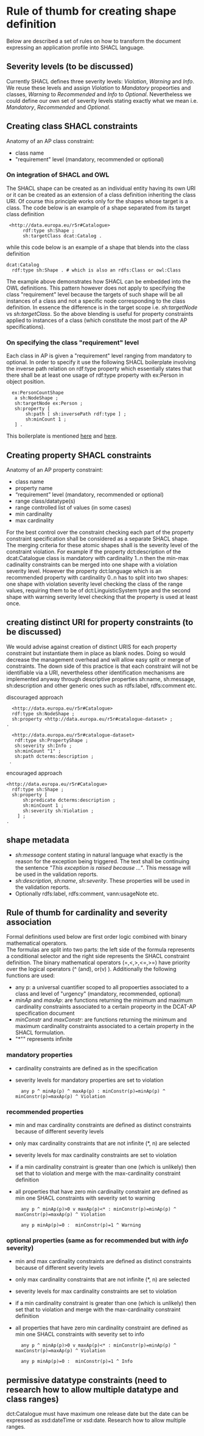 # Rule of thumb for creating shape definition
Below are described a set of rules on how to transform the document expressing an application profile into SHACL language.

## Severity levels (to be discussed) 
Currently SHACL defines three severity levels: *Violation*, *Warning* and *Info*. We reuse these levels and assign *Violation* to *Mandatory* propeorties and classes, *Warning* to *Recommended* and *Info* to *Optional*.
Nevertheless we could define our own set of severity levels stating exactly what we mean i.e. *Mandatory*, *Recommended* and *Optional*. 

## Creating class SHACL constraints
Anatomy of an AP class constraint:

* class name
* "requirement" level (mandatory, recommended or optional)

### On integration of SHACL and OWL
The SHACL shape can be created as an individual entity having its own URI or it can be created as an extension of a class definition inheriting the class URI. Of course this principle works only for the shapes whose target is a class. The code below is an example of a shape separated from its target class definition

     <http://data.europa.eu/r5r#Catalogue>
          rdf:type sh:Shape ;
          sh:targetClass dcat:Catalog .

while this code below is an example of a shape that blends into the class definition

    dcat:Catalog
      rdf:type sh:Shape . # which is also an rdfs:Class or owl:Class

The example above demonstrates how SHACL can be embedded into the OWL definitions. This pattern however does not apply to specifying the class "requirement" level because the targets of such shape will be all instances of a class and not a specific node corresponding to the class definition. In essence the difference is in the target scope i.e. *sh:targetNode* vs *sh:targetClass*. So the above blending is useful for property constraints applied to instances of a class (which constitute the most part of the AP specifications). 

### On specifying the class "requirement" level
Each class in AP is given a "requirement" level ranging from mandatory to optional.  In order to specify it use the following SHACL boilerplate involving the inverse path relation on rdf:type property which essentially states that there shall be at least one usage of rdf:type  property with ex:Person in object position. 

      ex:PersonCountShape
       a sh:NodeShape ;
       sh:targetNode ex:Person ;
       sh:property [
           sh:path [ sh:inversePath rdf:type ] ;
           sh:minCount 1 ;
       ] .

This boilerplate is mentioned [here](https://lists.w3.org/Archives/Public/public-rdf-shapes/2017Apr/0024.html) and [here](https://www.w3.org/wiki/SHACL/Examples). 

## Creating property SHACL constraints
Anatomy of an AP property constraint:

* class name
* property name
* “requirement” level (mandatory, recommended or optional)
* range class/datatype(s)
* range controlled list of values (in some cases)
* min cardinality
* max cardinality

For the best control over the  constraint checking each part of the property constraint specification shall be considered as a separate SHACL shape. The merging criteria for these atomic shapes shall is the severity level of the constraint violation.  For example if the property dct:description of the dcat:Catalogue class is mandatory with cardinality 1..n then the min-max cadinality constraints can be merged into one shape with a violation severity level. However the property dct:language which is an recommended property with cardinality 0..n has to split into two shapes: one shape with violation severity level checking the class of the range values, requiring them to be of dct:LinguisticSystem type and the second shape with warning severity level checking that the property is used at least once. 

## creating distinct URI for property constraints (to be discussed)
We would advise against creation of distinct URIS for each property constraint but instantiate them in place as blank nodes. Doing so would decrease the management overhead and will allow easy split or merge of constraints. The down side of this practice is that each constraint will not be identifiable via a URI, nevertheless other identification mechanisms are implemented anyway through descriptive properties sh:name, sh:message, sh:description and other generic ones such as rdfs:label, rdfs:comment etc. 

discouraged approach

      <http://data.europa.eu/r5r#Catalogue>
      rdf:type sh:NodeShape ;
      sh:property <http://data.europa.eu/r5r#catalogue-dataset> ;
    .  
    
      <http://data.europa.eu/r5r#catalogue-dataset>
       rdf:type sh:PropertyShape ;
       sh:severity sh:Info ;
       sh:minCount "1" ;
       sh:path dcterms:description ;
     .

encouraged approach

    <http://data.europa.eu/r5r#Catalogue>
      rdf:type sh:Shape ;
      sh:property [
          sh:predicate dcterms:description ;
          sh:minCount 1 ;
          sh:severity sh:Violation ;
        ] ;
    .
## shape metadata
* *sh:message* content stating in natural language what exactly is the reason for the exception being triggered. The text shall be continuing the sentence *"This exception is raised because ..."*. This message will be used in the validation reports.
* *sh:description*, *sh:name*, *sh:severity*. These properties will be used in the validation reports.
* Optionally rdfs:label, rdfs:comment, vann:usageNote etc. 


## Rule of thumb for cardinality and severity association
Formal definitions used below are first order logic combined with binary mathematical operators.  
The formulas are split into two parts: the left side of the formula represents a conditional selector and the right side represents the SHACL constraint definition. 
The binary mathematical operators (=,<,>,<=,>=) have priority over the logical operators (^ (and), or(v) ). Additionally the following functions are used:

* any p: a universal cuantifier scoped to all propoerties associated to a class and level of "urgency" (mandatory, recommended, optional)
* *minAp* and *maxAp*: are functions returning the minimum and maximum cardinality constraints associated to a certain propeorty in the DCAT-AP specification document
* *minConstr* and *maxConstr*: are functions returning the minimum and maximum cardinality constraints associated to a certain property in the SHACL formulation. 
* "*"" represents infinite

### mandatory properties
* cardinality constraints are defined as in the specification
* severity levels for mandatory properties are set to violation

        any p ^ minAp(p) ^ maxAp(p) : minConstr(p)=minAp(p) ^ minConstr(p)=maxAp(p) ^ Violation

### recommended properties
* min and max cardinality constraints are defined as distinct constraints because of different severity levels 
* only max cardinality constraints that are not infinite (*, n) are selected
* severity levels for max cardinality constraints are set to violation
* if a min cardinality constraint is greater than one (which is unlikely) then set that to violation and merge with the max-cardinality constraint definition
* all properties that have zero min cardinality constraint are defined as min one SHACL constraints with severity set to warning
 
        any p ^ minAp(p)>0 v maxAp(p)<* : minConstr(p)=minAp(p) ^ maxConstr(p)=maxAp(p) ^ Violation

        any p minAp(p)=0 :  minConstr(p)=1 ^ Warning

### optional properties (same as for recommended but with *info* severity)
* min and max cardinality constraints are defined as distinct constraints because of different severity levels 
* only max cardinality constraints that are not infinite (*, n) are selected
* severity levels for max cardinality constraints are set to violation
* if a min cardinality constraint is greater than one (which is unlikely) then set that to violation and merge with the max-cardinality constraint definition
* all properties that have zero min cardinality constraint are defined as min one SHACL constraints with severity set to info 

        any p ^ minAp(p)>0 v maxAp(p)<* : minConstr(p)=minAp(p) ^ maxConstr(p)=maxAp(p) ^ Violation

        any p minAp(p)=0 :  minConstr(p)=1 ^ Info

## permissive datatype constraints (need to research how to allow multiple datatype and class ranges)
dct:Catalogue must have maximum one release date but the date can be expressed as xsd:dateTime or xsd:date. Research how to allow multiple ranges.